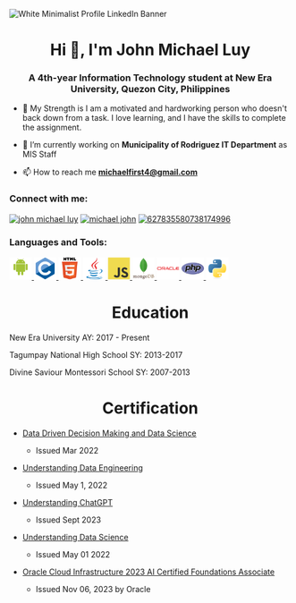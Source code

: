 ![White Minimalist Profile LinkedIn Banner](https://github.com/CCSmikel/CCSmikel/assets/118158378/3668d1b5-89e2-442b-8bcd-69c8d235fcc3)

<h1 align="center">Hi 👋, I'm John Michael Luy</h1>
<h3 align="center"> A 4th-year Information Technology student at New Era University, Quezon City, Philippines </h3>

- 💬 My Strength is I am a motivated and hardworking person who doesn't back down from a task. I love learning, and I have the skills to complete the assignment.

- 🔭 I’m currently working on **Municipality of Rodriguez IT Department** as MIS Staff

- 📫 How to reach me **michaelfirst4@gmail.com**

<h3 align="left">Connect with me:</h3>
<p align="left">
<a href="https://linkedin.com/in/john michael luy" target="blank"><img align="center" src="https://raw.githubusercontent.com/rahuldkjain/github-profile-readme-generator/master/src/images/icons/Social/linked-in-alt.svg" alt="john michael luy" height="30" width="40" /></a>
<a href="https://fb.com/michael john" target="blank"><img align="center" src="https://raw.githubusercontent.com/rahuldkjain/github-profile-readme-generator/master/src/images/icons/Social/facebook.svg" alt="michael john" height="30" width="40" /></a>
<a href="https://discord.gg/627835580738174996" target="blank"><img align="center" src="https://raw.githubusercontent.com/rahuldkjain/github-profile-readme-generator/master/src/images/icons/Social/discord.svg" alt="627835580738174996" height="30" width="40" /></a>
</p>

<h3 align="left">Languages and Tools:</h3>
<p align="left"> <a href="https://developer.android.com" target="_blank" rel="noreferrer"> <img src="https://raw.githubusercontent.com/devicons/devicon/master/icons/android/android-original-wordmark.svg" alt="android" width="40" height="40"/> </a> <a href="https://www.cprogramming.com/" target="_blank" rel="noreferrer"> <img src="https://raw.githubusercontent.com/devicons/devicon/master/icons/c/c-original.svg" alt="c" width="40" height="40"/> </a> <a href="https://www.w3.org/html/" target="_blank" rel="noreferrer"> <img src="https://raw.githubusercontent.com/devicons/devicon/master/icons/html5/html5-original-wordmark.svg" alt="html5" width="40" height="40"/> </a> <a href="https://www.java.com" target="_blank" rel="noreferrer"> <img src="https://raw.githubusercontent.com/devicons/devicon/master/icons/java/java-original.svg" alt="java" width="40" height="40"/> </a> <a href="https://developer.mozilla.org/en-US/docs/Web/JavaScript" target="_blank" rel="noreferrer"> <img src="https://raw.githubusercontent.com/devicons/devicon/master/icons/javascript/javascript-original.svg" alt="javascript" width="40" height="40"/> </a> <a href="https://www.mongodb.com/" target="_blank" rel="noreferrer"> <img src="https://raw.githubusercontent.com/devicons/devicon/master/icons/mongodb/mongodb-original-wordmark.svg" alt="mongodb" width="40" height="40"/> </a> <a href="https://www.oracle.com/" target="_blank" rel="noreferrer"> <img src="https://raw.githubusercontent.com/devicons/devicon/master/icons/oracle/oracle-original.svg" alt="oracle" width="40" height="40"/> </a> <a href="https://www.php.net" target="_blank" rel="noreferrer"> <img src="https://raw.githubusercontent.com/devicons/devicon/master/icons/php/php-original.svg" alt="php" width="40" height="40"/> </a> <a href="https://www.python.org" target="_blank" rel="noreferrer"> <img src="https://raw.githubusercontent.com/devicons/devicon/master/icons/python/python-original.svg" alt="python" width="40" height="40"/> </a> </p>

<h1 align="center">Education</h1>
<p align="left">New Era University
AY: 2017 - Present </p>
<p align="left">Tagumpay National High School
SY: 2013-2017 </p>
<p align="left">Divine Saviour Montessori School
SY: 2007-2013 </p>



<h1 align="center">Certification</h1>

- [Data Driven Decision Making and Data Science](https://drive.google.com/file/d/1XbjfkKuuEr7YM7YWVG291--qs_TMQL4H/view?usp=sharing)
    - Issued Mar 2022

- [Understanding Data Engineering](https://drive.google.com/file/d/1XbjfkKuuEr7YM7YWVG291--qs_TMQL4H/view?usp=sharing)
    - Issued May 1, 2022
    
- [Understanding ChatGPT](https://www.datacamp.com/completed/statement-of-accomplishment/course/31f359bd4711803ffd4d00123585fb361adb2aa6)
    - Issued Sept 2023
      
- [Understanding Data Science](https://drive.google.com/file/d/1XbjfkKuuEr7YM7YWVG291--qs_TMQL4H/view?usp=sharing)
    - Issued May 01 2022
    
- [Oracle Cloud Infrastructure 2023 AI Certified Foundations Associate](https://catalog-education.oracle.com/pls/certview/sharebadge?id=D43F36B7F45B2C15183B5B93A0F2AE3CA217DD1F1A7D463E92A52964FC037325)
    - Issued Nov 06, 2023 by Oracle
